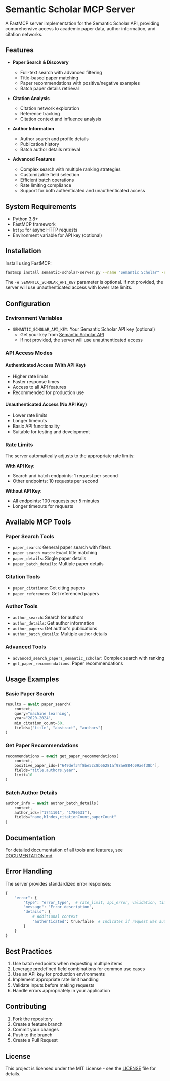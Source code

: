# Semantic Scholar MCP Server

A FastMCP server implementation for the Semantic Scholar API, providing comprehensive access to academic paper data, author information, and citation networks.

## Features

- **Paper Search & Discovery**

  - Full-text search with advanced filtering
  - Title-based paper matching
  - Paper recommendations with positive/negative examples
  - Batch paper details retrieval

- **Citation Analysis**

  - Citation network exploration
  - Reference tracking
  - Citation context and influence analysis

- **Author Information**

  - Author search and profile details
  - Publication history
  - Batch author details retrieval

- **Advanced Features**
  - Complex search with multiple ranking strategies
  - Customizable field selection
  - Efficient batch operations
  - Rate limiting compliance
  - Support for both authenticated and unauthenticated access

## System Requirements

- Python 3.8+
- FastMCP framework
- `httpx` for async HTTP requests
- Environment variable for API key (optional)

## Installation

Install using FastMCP:

```bash
fastmcp install semantic-scholar-server.py --name "Semantic Scholar" -e SEMANTIC_SCHOLAR_API_KEY=your-api-key
```

The `-e SEMANTIC_SCHOLAR_API_KEY` parameter is optional. If not provided, the server will use unauthenticated access with lower rate limits.

## Configuration

### Environment Variables

- `SEMANTIC_SCHOLAR_API_KEY`: Your Semantic Scholar API key (optional)
  - Get your key from [Semantic Scholar API](https://www.semanticscholar.org/product/api)
  - If not provided, the server will use unauthenticated access

### API Access Modes

#### Authenticated Access (With API Key)

- Higher rate limits
- Faster response times
- Access to all API features
- Recommended for production use

#### Unauthenticated Access (No API Key)

- Lower rate limits
- Longer timeouts
- Basic API functionality
- Suitable for testing and development

### Rate Limits

The server automatically adjusts to the appropriate rate limits:

**With API Key**:

- Search and batch endpoints: 1 request per second
- Other endpoints: 10 requests per second

**Without API Key**:

- All endpoints: 100 requests per 5 minutes
- Longer timeouts for requests

## Available MCP Tools

### Paper Search Tools

- `paper_search`: General paper search with filters
- `paper_search_match`: Exact title matching
- `paper_details`: Single paper details
- `paper_batch_details`: Multiple paper details

### Citation Tools

- `paper_citations`: Get citing papers
- `paper_references`: Get referenced papers

### Author Tools

- `author_search`: Search for authors
- `author_details`: Get author information
- `author_papers`: Get author's publications
- `author_batch_details`: Multiple author details

### Advanced Tools

- `advanced_search_papers_semantic_scholar`: Complex search with ranking
- `get_paper_recommendations`: Paper recommendations

## Usage Examples

### Basic Paper Search

```python
results = await paper_search(
    context,
    query="machine learning",
    year="2020-2024",
    min_citation_count=50,
    fields=["title", "abstract", "authors"]
)
```

### Get Paper Recommendations

```python
recommendations = await get_paper_recommendations(
    context,
    positive_paper_ids=["649def34f8be52c8b66281af98ae884c09aef38b"],
    fields="title,authors,year",
    limit=10
)
```

### Batch Author Details

```python
author_info = await author_batch_details(
    context,
    author_ids=["1741101", "1780531"],
    fields="name,hIndex,citationCount,paperCount"
)
```

## Documentation

For detailed documentation of all tools and features, see [DOCUMENTATION.md](DOCUMENTATION.md).

## Error Handling

The server provides standardized error responses:

```python
{
    "error": {
        "type": "error_type",  # rate_limit, api_error, validation, timeout
        "message": "Error description",
        "details": {
            # Additional context
            "authenticated": true/false  # Indicates if request was authenticated
        }
    }
}
```

## Best Practices

1. Use batch endpoints when requesting multiple items
2. Leverage predefined field combinations for common use cases
3. Use an API key for production environments
4. Implement appropriate rate limit handling
5. Validate inputs before making requests
6. Handle errors appropriately in your application

## Contributing

1. Fork the repository
2. Create a feature branch
3. Commit your changes
4. Push to the branch
5. Create a Pull Request

## License

This project is licensed under the MIT License - see the [LICENSE](LICENSE) file for details.
